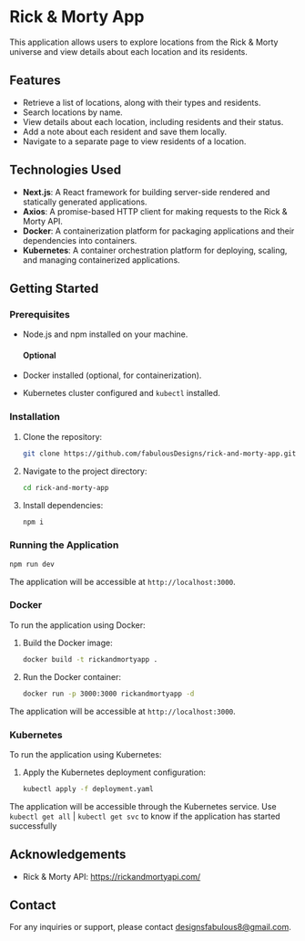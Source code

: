 # Rick & Morty App

This application allows users to explore locations from the Rick & Morty universe and view details about each location and its residents.

## Features

- Retrieve a list of locations, along with their types and residents.
- Search locations by name.
- View details about each location, including residents and their status.
- Add a note about each resident and save them locally.
- Navigate to a separate page to view residents of a location.

## Technologies Used

- **Next.js**: A React framework for building server-side rendered and statically generated applications.
- **Axios**: A promise-based HTTP client for making requests to the Rick & Morty API.
- **Docker**: A containerization platform for packaging applications and their dependencies into containers.
- **Kubernetes**: A container orchestration platform for deploying, scaling, and managing containerized applications.

## Getting Started

### Prerequisites

- Node.js and npm installed on your machine.
  
  #### Optional
- Docker installed (optional, for containerization).
- Kubernetes cluster configured and `kubectl` installed.

### Installation

1. Clone the repository:

   ```bash
   git clone https://github.com/fabulousDesigns/rick-and-morty-app.git
   ```

2. Navigate to the project directory:

   ```bash
   cd rick-and-morty-app
   ```

3. Install dependencies:

   ```bash
   npm i
   ```

### Running the Application

```bash
npm run dev
```

The application will be accessible at `http://localhost:3000`.

### Docker

To run the application using Docker:

1. Build the Docker image:

   ```bash
   docker build -t rickandmortyapp .
   ```

2. Run the Docker container:

   ```bash
   docker run -p 3000:3000 rickandmortyapp -d
   ```

The application will be accessible at `http://localhost:3000`.

### Kubernetes

To run the application using Kubernetes:

1. Apply the Kubernetes deployment configuration:

   ```bash
   kubectl apply -f deployment.yaml
   ```

The application will be accessible through the Kubernetes service. Use `kubectl get all` | `kubectl get svc` to know if the application has started successfully

## Acknowledgements

- Rick & Morty API: https://rickandmortyapi.com/

## Contact

For any inquiries or support, please contact designsfabulous8@gmail.com.
